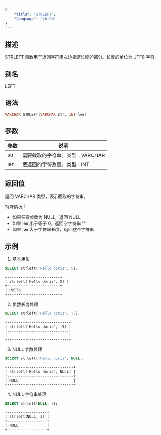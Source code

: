 ```yaml
---
{
    "title": "STRLEFT",
    "language": "zh-CN"
}
---
```


<!-- 
Licensed to the Apache Software Foundation (ASF) under one
or more contributor license agreements.  See the NOTICE file
distributed with this work for additional information
regarding copyright ownership.  The ASF licenses this file
to you under the Apache License, Version 2.0 (the
"License"); you may not use this file except in compliance
with the License.  You may obtain a copy of the License at

  http://www.apache.org/licenses/LICENSE-2.0

Unless required by applicable law or agreed to in writing,
software distributed under the License is distributed on an
"AS IS" BASIS, WITHOUT WARRANTIES OR CONDITIONS OF ANY
KIND, either express or implied.  See the License for the
specific language governing permissions and limitations
under the License.
-->

## 描述

STRLEFT 函数用于返回字符串左边指定长度的部分。长度的单位为 UTF8 字符。

## 别名

LEFT

## 语法

```sql
VARCHAR STRLEFT(VARCHAR str, INT len)
```

## 参数
| 参数 | 说明 |
| -- | -- |
| str | 需要截取的字符串。类型：VARCHAR |
| len | 要返回的字符数量。类型：INT |

## 返回值

返回 VARCHAR 类型，表示截取的字符串。

特殊情况：
- 如果任意参数为 NULL，返回 NULL
- 如果 len 小于等于 0，返回空字符串 ""
- 如果 len 大于字符串长度，返回整个字符串

## 示例

1. 基本用法
```sql
SELECT strleft('Hello doris', 5);
```
```text
+------------------------+
| strleft('Hello doris', 5) |
+------------------------+
| Hello                  |
+------------------------+
```

2. 负数长度处理
```sql
SELECT strleft('Hello doris', -5);
```
```text
+----------------------------+
| strleft('Hello doris', -5) |
+----------------------------+
|                            |
+----------------------------+
```

3. NULL 参数处理
```sql
SELECT strleft('Hello doris', NULL);
```
```text
+------------------------------+
| strleft('Hello doris', NULL) |
+------------------------------+
| NULL                         |
+------------------------------+
```

4. NULL 字符串处理
```sql
SELECT strleft(NULL, 3);
```
```text
+------------------+
| strleft(NULL, 3) |
+------------------+
| NULL             |
+------------------+
```